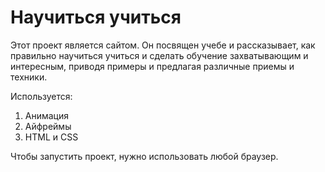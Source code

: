 # **Научиться учиться**

Этот проект является сайтом.
Он посвящен учебе и рассказывает, как правильно научиться учиться и сделать обучение захватывающим и интересным, приводя примеры и предлагая различные приемы и техники.

Используется: 
1. Анимация
2. Айфреймы 
3. HTML и CSS

Чтобы запустить проект, нужно использовать любой браузер.